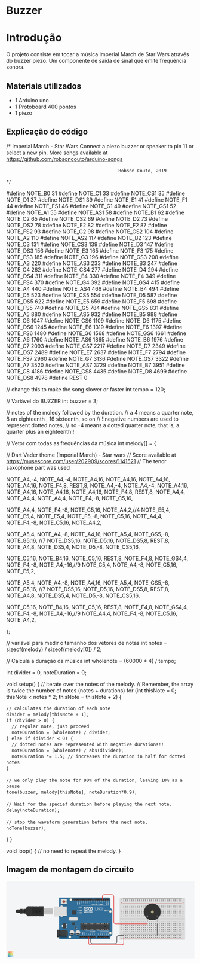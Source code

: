 # Buzzer

# Introdução
  O projeto consiste em tocar a música Imperial March de Star Wars através do buzzer piezo. Um componente de saída de sinal que emite frequência sonora.

## Materiais utilizados
- 1 Arduino uno
- 1 Protoboard 400 pontos
- 1 piezo

## Explicação do código

/* 
  Imperial March - Star Wars
  Connect a piezo buzzer or speaker to pin 11 or select a new pin.
  More songs available at https://github.com/robsoncouto/arduino-songs                                            
                                              
                                              Robson Couto, 2019
*/

#define NOTE_B0  31
#define NOTE_C1  33
#define NOTE_CS1 35
#define NOTE_D1  37
#define NOTE_DS1 39
#define NOTE_E1  41
#define NOTE_F1  44
#define NOTE_FS1 46
#define NOTE_G1  49
#define NOTE_GS1 52
#define NOTE_A1  55
#define NOTE_AS1 58
#define NOTE_B1  62
#define NOTE_C2  65
#define NOTE_CS2 69
#define NOTE_D2  73
#define NOTE_DS2 78
#define NOTE_E2  82
#define NOTE_F2  87
#define NOTE_FS2 93
#define NOTE_G2  98
#define NOTE_GS2 104
#define NOTE_A2  110
#define NOTE_AS2 117
#define NOTE_B2  123
#define NOTE_C3  131
#define NOTE_CS3 139
#define NOTE_D3  147
#define NOTE_DS3 156
#define NOTE_E3  165
#define NOTE_F3  175
#define NOTE_FS3 185
#define NOTE_G3  196
#define NOTE_GS3 208
#define NOTE_A3  220
#define NOTE_AS3 233
#define NOTE_B3  247
#define NOTE_C4  262
#define NOTE_CS4 277
#define NOTE_D4  294
#define NOTE_DS4 311
#define NOTE_E4  330
#define NOTE_F4  349
#define NOTE_FS4 370
#define NOTE_G4  392
#define NOTE_GS4 415
#define NOTE_A4  440
#define NOTE_AS4 466
#define NOTE_B4  494
#define NOTE_C5  523
#define NOTE_CS5 554
#define NOTE_D5  587
#define NOTE_DS5 622
#define NOTE_E5  659
#define NOTE_F5  698
#define NOTE_FS5 740
#define NOTE_G5  784
#define NOTE_GS5 831
#define NOTE_A5  880
#define NOTE_AS5 932
#define NOTE_B5  988
#define NOTE_C6  1047
#define NOTE_CS6 1109
#define NOTE_D6  1175
#define NOTE_DS6 1245
#define NOTE_E6  1319
#define NOTE_F6  1397
#define NOTE_FS6 1480
#define NOTE_G6  1568
#define NOTE_GS6 1661
#define NOTE_A6  1760
#define NOTE_AS6 1865
#define NOTE_B6  1976
#define NOTE_C7  2093
#define NOTE_CS7 2217
#define NOTE_D7  2349
#define NOTE_DS7 2489
#define NOTE_E7  2637
#define NOTE_F7  2794
#define NOTE_FS7 2960
#define NOTE_G7  3136
#define NOTE_GS7 3322
#define NOTE_A7  3520
#define NOTE_AS7 3729
#define NOTE_B7  3951
#define NOTE_C8  4186
#define NOTE_CS8 4435
#define NOTE_D8  4699
#define NOTE_DS8 4978
#define REST      0


// change this to make the song slower or faster
int tempo = 120;

// Variável do BUZZER
int buzzer = 3;

// notes of the moledy followed by the duration.
// a 4 means a quarter note, 8 an eighteenth , 16 sixteenth, so on
// !!negative numbers are used to represent dotted notes,
// so -4 means a dotted quarter note, that is, a quarter plus an eighteenth!!

// Vetor com todas as frequências da música
int melody[] = {
  
  // Dart Vader theme (Imperial March) - Star wars 
  // Score available at https://musescore.com/user/202909/scores/1141521
  // The tenor saxophone part was used
  
  NOTE_A4,-4, NOTE_A4,-4, NOTE_A4,16, NOTE_A4,16, NOTE_A4,16, NOTE_A4,16, NOTE_F4,8, REST,8,
  NOTE_A4,-4, NOTE_A4,-4, NOTE_A4,16, NOTE_A4,16, NOTE_A4,16, NOTE_A4,16, NOTE_F4,8, REST,8,
  NOTE_A4,4, NOTE_A4,4, NOTE_A4,4, NOTE_F4,-8, NOTE_C5,16,

  NOTE_A4,4, NOTE_F4,-8, NOTE_C5,16, NOTE_A4,2,//4
  NOTE_E5,4, NOTE_E5,4, NOTE_E5,4, NOTE_F5,-8, NOTE_C5,16,
  NOTE_A4,4, NOTE_F4,-8, NOTE_C5,16, NOTE_A4,2,
  
  NOTE_A5,4, NOTE_A4,-8, NOTE_A4,16, NOTE_A5,4, NOTE_GS5,-8, NOTE_G5,16, //7 
  NOTE_DS5,16, NOTE_D5,16, NOTE_DS5,8, REST,8, NOTE_A4,8, NOTE_DS5,4, NOTE_D5,-8, NOTE_CS5,16,

  NOTE_C5,16, NOTE_B4,16, NOTE_C5,16, REST,8, NOTE_F4,8, NOTE_GS4,4, NOTE_F4,-8, NOTE_A4,-16,//9
  NOTE_C5,4, NOTE_A4,-8, NOTE_C5,16, NOTE_E5,2,

  NOTE_A5,4, NOTE_A4,-8, NOTE_A4,16, NOTE_A5,4, NOTE_GS5,-8, NOTE_G5,16, //7 
  NOTE_DS5,16, NOTE_D5,16, NOTE_DS5,8, REST,8, NOTE_A4,8, NOTE_DS5,4, NOTE_D5,-8, NOTE_CS5,16,

  NOTE_C5,16, NOTE_B4,16, NOTE_C5,16, REST,8, NOTE_F4,8, NOTE_GS4,4, NOTE_F4,-8, NOTE_A4,-16,//9
  NOTE_A4,4, NOTE_F4,-8, NOTE_C5,16, NOTE_A4,2,
  
};

// variável para medir o tamanho dos vetores de notas
int notes = sizeof(melody) / sizeof(melody[0]) / 2;

// Calcula a duração da música
int wholenote = (60000 * 4) / tempo;

int divider = 0, noteDuration = 0;

void setup() {
  // iterate over the notes of the melody. 
  // Remember, the array is twice the number of notes (notes + durations)
  for (int thisNote = 0; thisNote < notes * 2; thisNote = thisNote + 2) {

    // calculates the duration of each note
    divider = melody[thisNote + 1];
    if (divider > 0) {
      // regular note, just proceed
      noteDuration = (wholenote) / divider;
    } else if (divider < 0) {
      // dotted notes are represented with negative durations!!
      noteDuration = (wholenote) / abs(divider);
      noteDuration *= 1.5; // increases the duration in half for dotted notes
    }

    // we only play the note for 90% of the duration, leaving 10% as a pause
    tone(buzzer, melody[thisNote], noteDuration*0.9);

    // Wait for the specief duration before playing the next note.
    delay(noteDuration);
    
    // stop the waveform generation before the next note.
    noTone(buzzer);
  }
}

void loop() {
  // no need to repeat the melody.
}


## Imagem de montagem do circuito

![Buzzer com musica](buzzer_com_musica.png)
